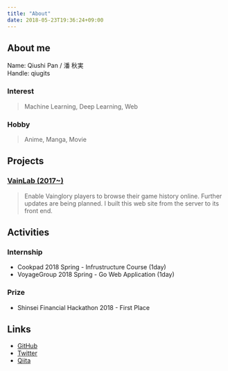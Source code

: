 ```yaml
---
title: "About"
date: 2018-05-23T19:36:24+09:00
---
```


## About me
Name: Qiushi Pan / 潘 秋実  
Handle: qiugits

### Interest
> Machine Learning, Deep Learning, Web

### Hobby
> Anime, Manga, Movie


## Projects
### [VainLab (2017~)](https://vainlab.gitshell.net)
> Enable Vainglory players to browse their game history online. Further updates are being planned. I built this web site from the server to its front end.


## Activities
### Internship
- Cookpad 2018 Spring - Infrustructure Course (1day)
- VoyageGroup 2018 Spring - Go Web Application (1day)

### Prize
- Shinsei Financial Hackathon 2018 - First Place


## Links
- [GitHub](https://github.com/qiugits)
- [Twitter](https://twitter.com/qiugits)
- [Qiita](https://qiita.com/qiugits)

